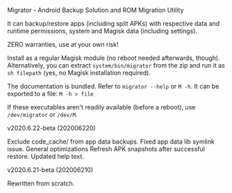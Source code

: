 Migrator - Android Backup Solution and ROM Migration Utility

It can backup/restore apps (including split APKs) with respective data and runtime permissions, system and Magisk data (including settings).

ZERO warranties, use at your own risk!

Install as a regular Magisk module (no reboot needed afterwards, though).
Alternatively, you can extract `system/bin/migrator` from the zip and run it as `sh filepath` (yes, no Magisk installation required).

The documentation is bundled.
Refer to `migrator --help` or `M -h`.
It can be exported to a file: `M -h > file`

If these executables aren't readily available (before a reboot), use `/dev/migrator` or `/dev/M`.


v2020.6.22-beta (202006220)

Exclude code_cache/ from app data backups.
Fixed app data lib symlink issue.
General optimizations
Refresh APK snapshots after successful restore.
Updated help text.


v2020.6.21-beta (202006210)

Rewritten from scratch.

